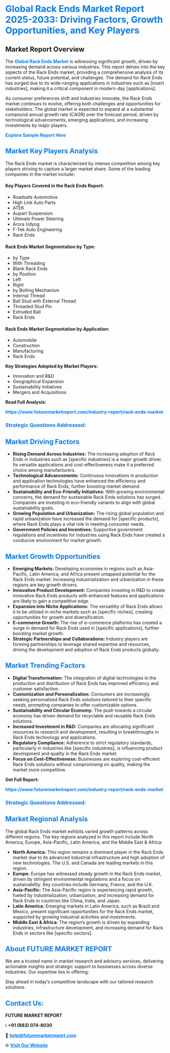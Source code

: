 <h1 style="color: #007BFF;">Global Rack Ends Market Report 2025-2033: Driving Factors, Growth Opportunities, and Key Players</h1>

<section id="overview">
<h2>Market Report Overview</h2>
<p>The <a href="https://www.futuremarketreport.com/industry-report/rack-ends-market" style="color: #007BFF; text-decoration: none;"><strong>Global Rack Ends Market</strong></a> is witnessing significant growth, driven by increasing demand across various industries. This report delves into the key aspects of the Rack Ends market, providing a comprehensive analysis of its current status, future potential, and challenges. The demand for Rack Ends has surged due to its wide-ranging applications in industries such as [insert industries], making it a critical component in modern-day [applications].</p>
<p>As consumer preferences shift and industries innovate, the Rack Ends market continues to evolve, offering both challenges and opportunities for stakeholders. The global market is expected to expand at a substantial compound annual growth rate (CAGR) over the forecast period, driven by technological advancements, emerging applications, and increasing investments by major players.</p>
</section>

<section id="overview">
<p><a href="https://www.futuremarketreport.com/request-sample/reportId=110222" style="color: #007BFF; text-decoration: none;"><strong>Explore Sample Report Here</strong></a></p>
</section>

<section id="key-players">
<h2 style="color: #007BFF;">Market Key Players Analysis</h2>
<p>The Rack Ends market is characterized by intense competition among key players striving to capture a larger market share. Some of the leading companies in the market include:</p>
<h4>Key Players Covered in the Rack Ends Report:</h4>
<ul><li>Roadsafe Automotive</li><li>High Link Auto Parts</li><li>ATEK</li><li>Aupart Suspension</li><li>Ultimate Power Steering</li><li>Arora Udyog</li><li>F-Tek Auto Engineering</li><li>Rack Ends</li></ul>
<h4>Rack Ends Market Segmentation by Type:</h4>
<ul><li>by Type</li><li>With Threading</li><li>Blank Rack Ends</li><li>by Position</li><li>Left</li><li>Right</li><li>by Bolting Mechanism</li><li>Internal Thread</li><li>Ball Stud with External Thread</li><li>Threaded Stud Pin</li><li>Extruded Ball</li><li>Rack Ends</li></ul>

<h4>Rack Ends Market Segmentation by Application:</h4>
<ul><li>Automobile</li><li>Construction</li><li>Manufacturing</li><li>Rack Ends</li></ul>
<p><strong>Key Strategies Adopted by Market Players:</strong></p>
<ul>
<li>Innovation and R&D</li>
<li>Geographical Expansion</li>
<li>Sustainability Initiatives</li>
<li>Mergers and Acquisitions</li>
</ul>
</section>

<section>
<p><strong>Read Full Analysis: </strong></p><a href="https://www.futuremarketreport.com/industry-report/rack-ends-market" style="color: #007BFF; text-decoration: none;"><strong>https://www.futuremarketreport.com/industry-report/rack-ends-market</strong></a>
<h3 style="color: #007BFF;">Strategic Questions Addressed:</h3>
</section>

<section id="driving-factors">
<h2 style="color: #007BFF;">Market Driving Factors</h2>
<ul>
<li><strong>Rising Demand Across Industries:</strong> The increasing adoption of Rack Ends in industries such as [specific industries] is a major growth driver. Its versatile applications and cost-effectiveness make it a preferred choice among manufacturers.</li>
<li><strong>Technological Advancements:</strong> Continuous innovations in production and application technologies have enhanced the efficiency and performance of Rack Ends, further boosting market demand.</li>
<li><strong>Sustainability and Eco-Friendly Initiatives:</strong> With growing environmental concerns, the demand for sustainable Rack Ends solutions has surged. Companies are investing in eco-friendly variants to align with global sustainability goals.</li>
<li><strong>Growing Population and Urbanization:</strong> The rising global population and rapid urbanization have increased the demand for [specific products], where Rack Ends plays a vital role in meeting consumer needs.</li>
<li><strong>Government Policies and Incentives:</strong> Supportive government regulations and incentives for industries using Rack Ends have created a conducive environment for market growth.</li>
</ul>
</section>

<section id="growth-opportunities">
<h2 style="color: #007BFF;">Market Growth Opportunities</h2>
<ul>
<li><strong>Emerging Markets:</strong> Developing economies in regions such as Asia-Pacific, Latin America, and Africa present untapped potential for the Rack Ends market. Increasing industrialization and urbanization in these regions are key growth drivers.</li>
<li><strong>Innovative Product Development:</strong> Companies investing in R&D to create innovative Rack Ends products with enhanced features and applications are likely to gain a competitive edge.</li>
<li><strong>Expansion into Niche Applications:</strong> The versatility of Rack Ends allows it to be utilized in niche markets such as [specific niches], creating opportunities for growth and diversification.</li>
<li><strong>E-commerce Growth:</strong> The rise of e-commerce platforms has created a surge in demand for Rack Ends used in [specific applications], further boosting market growth.</li>
<li><strong>Strategic Partnerships and Collaborations:</strong> Industry players are forming partnerships to leverage shared expertise and resources, driving the development and adoption of Rack Ends products globally.</li>
</ul>
</section>

<section id="trending-factors">
<h2 style="color: #007BFF;">Market Trending Factors</h2>
<ul>
<li><strong>Digital Transformation:</strong> The integration of digital technologies in the production and distribution of Rack Ends has improved efficiency and customer satisfaction.</li>
<li><strong>Customization and Personalization:</strong> Consumers are increasingly seeking personalized Rack Ends solutions tailored to their specific needs, prompting companies to offer customizable options.</li>
<li><strong>Sustainability and Circular Economy:</strong> The push towards a circular economy has driven demand for recyclable and reusable Rack Ends solutions.</li>
<li><strong>Increased Investment in R&D:</strong> Companies are allocating significant resources to research and development, resulting in breakthroughs in Rack Ends technology and applications.</li>
<li><strong>Regulatory Compliance:</strong> Adherence to strict regulatory standards, particularly in industries like [specific industries], is influencing product development and quality in the Rack Ends market.</li>
<li><strong>Focus on Cost-Effectiveness:</strong> Businesses are exploring cost-efficient Rack Ends solutions without compromising on quality, making the market more competitive.</li>
</ul>
</section>

<section>
<p><strong>Get Full Report: </strong></p><a href="https://www.futuremarketreport.com/industry-report/rack-ends-market" style="color: #007BFF; text-decoration: none;"><strong>https://www.futuremarketreport.com/industry-report/rack-ends-market</strong></a>
<h3 style="color: #007BFF;">Strategic Questions Addressed:</h3>
</section>


<section id="regional-analysis">
<h2 style="color: #007BFF;">Market Regional Analysis</h2>
<p>The global Rack Ends market exhibits varied growth patterns across different regions. The key regions analyzed in this report include North America, Europe, Asia-Pacific, Latin America, and the Middle East & Africa:</p>
<ul>
<li><strong>North America:</strong> This region remains a dominant player in the Rack Ends market due to its advanced industrial infrastructure and high adoption of new technologies. The U.S. and Canada are leading markets in this region.</li>
<li><strong>Europe:</strong> Europe has witnessed steady growth in the Rack Ends market, driven by stringent environmental regulations and a focus on sustainability. Key countries include Germany, France, and the U.K.</li>
<li><strong>Asia-Pacific:</strong> The Asia-Pacific region is experiencing rapid growth, fueled by industrialization, urbanization, and increasing demand for Rack Ends in countries like China, India, and Japan.</li>
<li><strong>Latin America:</strong> Emerging markets in Latin America, such as Brazil and Mexico, present significant opportunities for the Rack Ends market, supported by growing industrial activities and investments.</li>
<li><strong>Middle East & Africa:</strong> The region’s growth is driven by expanding industries, infrastructure development, and increasing demand for Rack Ends in sectors like [specific sectors].</li>
</ul>
</section>

<footer>
<h2 style="color: #007BFF;">About FUTURE MARKET REPORT</h2>
<p>We are a trusted name in market research and advisory services, delivering actionable insights and strategic support to businesses across diverse industries. Our expertise lies in offering:</p>

<p>Stay ahead in today’s competitive landscape with our tailored research solutions.</p>

<h2 style="color: #007BFF;">Contact Us:</h2>
<p><strong>FUTURE MARKET REPORT</strong></p>
<p>📞 <strong>+91 (883) 074-8030</strong></p>
<p>📧 <strong><a href="mailto:help@futuremarketreport.com" style="color: #007BFF;">help@futuremarketreport.com</a></strong></p>
<p>🌐 <strong><a href="https://www.futuremarketreport.com/" style="color: #007BFF;">Visit Our Website</a></strong></p>
</footer>